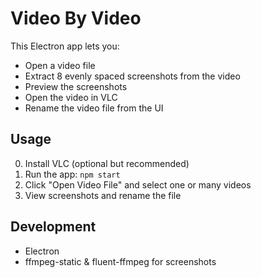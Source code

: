 # Video By Video

This Electron app lets you:
- Open a video file
- Extract 8 evenly spaced screenshots from the video
- Preview the screenshots
- Open the video in VLC
- Rename the video file from the UI

## Usage
0. Install VLC (optional but recommended)
1. Run the app: `npm start`
2. Click "Open Video File" and select one or many videos
3. View screenshots and rename the file

## Development
- Electron
- ffmpeg-static & fluent-ffmpeg for screenshots
